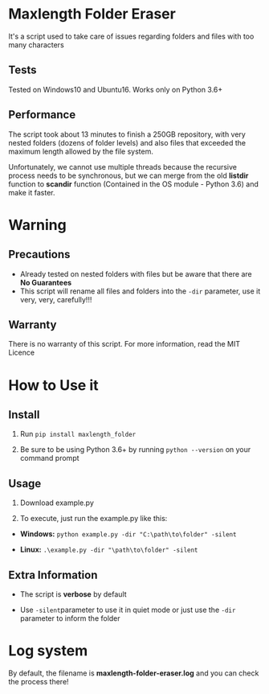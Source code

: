 # Maxlength Folder Eraser
It's a script used to take care of issues regarding folders and files with too many characters

## Tests
Tested on Windows10 and Ubuntu16. Works only on Python 3.6+

## Performance
The script took about 13 minutes to finish a 250GB repository, with very nested folders (dozens of folder levels) and also files that exceeded the maximum length allowed by the file system.

Unfortunately, we cannot use multiple threads because the recursive process needs to be synchronous, but we can merge from the old **listdir** function to **scandir** function (Contained in the OS module - Python 3.6) and make it faster.

# Warning

## Precautions
* Already tested on nested folders with files but be aware that there are **No Guarantees**
* This script will rename all files and folders into the ``-dir`` parameter, use it very, very, carefully!!!

## Warranty
There is no warranty of this script. For more information, read the MIT Licence

# How to Use it

## Install

1. Run ``pip install maxlength_folder``

2. Be sure to be using Python 3.6+ by running ``python --version`` on your command prompt

## Usage

1. Download example.py

2. To execute, just run the example.py like this:

 - **Windows:** ``python example.py -dir "C:\path\to\folder" -silent``
 
 - **Linux:** ``.\example.py -dir "\path\to\folder" -silent``

## Extra Information

* The script is **verbose** by default

* Use ```-silent```parameter to use it in quiet mode or just use the ```-dir``` parameter to inform the folder

# Log system

By default, the filename is **maxlength-folder-eraser.log** and you can check the process there! 
